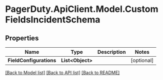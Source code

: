 # PagerDuty.ApiClient.Model.CustomFieldsIncidentSchema
## Properties

Name | Type | Description | Notes
------------ | ------------- | ------------- | -------------
**FieldConfigurations** | **List&lt;Object&gt;** |  | [optional] 

[[Back to Model list]](../README.md#documentation-for-models) [[Back to API list]](../README.md#documentation-for-api-endpoints) [[Back to README]](../README.md)

